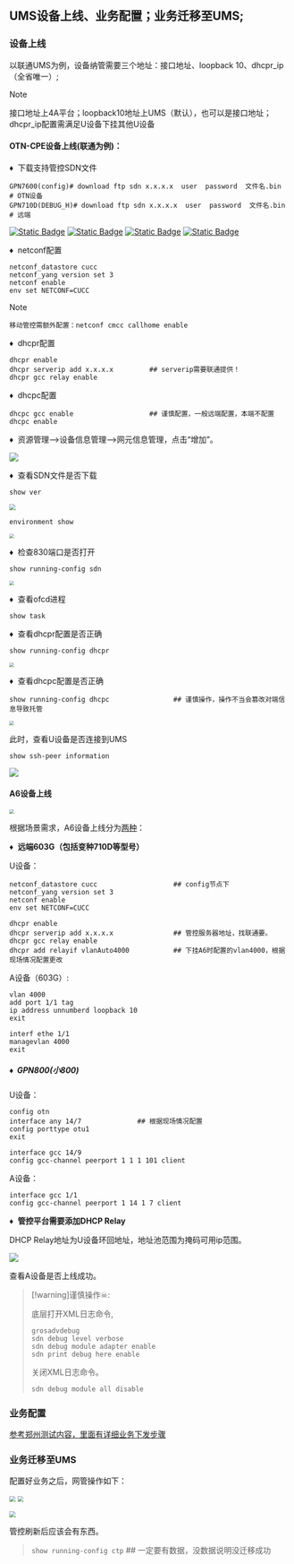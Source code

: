 ## UMS设备上线、业务配置；业务迁移至UMS;

### 设备上线

以联通UMS为例，设备纳管需要三个地址：接口地址、loopback 10、dhcpr_ip（全省唯一）;

> [!Note]
>
> 接口地址上4A平台；loopback10地址上UMS（默认），也可以是接口地址；dhcpr_ip配置需满足U设备下挂其他U设备

#### <strong>OTN-CPE设备上线(联通为例)：</strong>

♦&nbsp;&nbsp;下载支持管控SDN文件

```
GPN7600(config)# download ftp sdn x.x.x.x  user  password  文件名.bin  # OTN设备
GPN710D(DEBUG_H)# download ftp sdn x.x.x.x  user  password  文件名.bin  # 远端
```

[<img alt="Static Badge" src="https://img.shields.io/badge/SDN-CUCC_20230227.bin-purple">](https://version-1301999062.cos.ap-beijing.myqcloud.com/otncucc20230227.bin) [<img alt="Static Badge" src="https://img.shields.io/badge/NMS_APP-GPN7600_179.bin-purple">](https://version-1301999062.cos.ap-beijing.myqcloud.com/GPN7600_179.bin) [<img alt="Static Badge" src="https://img.shields.io/badge/NMU_APP-GPN7600_179.bin-purple">](https://version-1301999062.cos.ap-beijing.myqcloud.com/GPN7600_179NMU.bin) [<img alt="Static Badge" src="https://img.shields.io/badge/FPGA-1058_SP25_vlan_1030.bin-purple">](https://version-1301999062.cos.ap-beijing.myqcloud.com/fpga_code_1058_SP25_vlan_1030.bin) 

♦&nbsp;&nbsp;netconf配置

```
netconf_datastore cucc
netconf_yang version set 3
netconf enable
env set NETCONF=CUCC    
```

> [!NOTE]
>
> ```
> 移动管控需额外配置：netconf cmcc callhome enable  
> ```

♦&nbsp;&nbsp;dhcpr配置

```
dhcpr enable
dhcpr serverip add x.x.x.x         ## serverip需要联通提供！
dhcpr gcc relay enable
```

♦&nbsp;&nbsp;dhcpc配置

```
dhcpc gcc enable                   ## 谨慎配置，一般远端配置，本端不配置
dhcpc enable
```

♦&nbsp;&nbsp;资源管理-->设备信息管理-->网元信息管理，点击“增加”。


<img src="https://gitbook-pic-1301999062.cos.ap-beijing.myqcloud.com/202312061008861.png"/>

♦&nbsp;&nbsp;查看SDN文件是否下载

```
show ver
```

<img src="https://gitbook-pic-1301999062.cos.ap-beijing.myqcloud.com/show%20ver.png" style="zoom: 67%;" />

```
environment show
```

<img src="https://gitbook-pic-1301999062.cos.ap-beijing.myqcloud.com/202312061144514.png" style="zoom:50%;" />

♦&nbsp;&nbsp;检查830端口是否打开

```
show running-config sdn
```

<img src="https://gitbook-pic-1301999062.cos.ap-beijing.myqcloud.com/202312061145831.png" style="zoom: 50%;" />

♦&nbsp;&nbsp;查看ofcd进程

```
show task
```

♦&nbsp;&nbsp;查看dhcpr配置是否正确

```
show running-config dhcpr
```

<img src="https://gitbook-pic-1301999062.cos.ap-beijing.myqcloud.com/202312061147122.png" style="zoom:50%;" />

♦&nbsp;&nbsp;查看dhcpc配置是否正确

```
show running-config dhcpc                ## 谨慎操作，操作不当会篡改对端信息导致托管
```

<img src="https://gitbook-pic-1301999062.cos.ap-beijing.myqcloud.com/202312061150803.png" style="zoom:50%;" />

此时，查看U设备是否连接到UMS

```
show ssh-peer information
```

![](https://gitbook-pic-1301999062.cos.ap-beijing.myqcloud.com/202312061154659.png)

#### <strong>A6设备上线</strong>

<img src="https://gitbook-pic-1301999062.cos.ap-beijing.myqcloud.com/202312061247071.png" style="zoom:50%;" /> 

根据场景需求，A6设备上线分为<u>两种</u>：

♦&nbsp;&nbsp;<strong>远端603G（包括变种710D等型号）</strong>

U设备：


```
netconf_datastore cucc                   ## config节点下
netconf_yang version set 3
netconf enable
env set NETCONF=CUCC
```

```
dhcpr enable
dhcpr serverip add x.x.x.x               ## 管控服务器地址，找联通要。
dhcpr gcc relay enable
dhcpr add relayif vlanAuto4000           ## 下挂A6时配置的vlan4000，根据现场情况配置更改
```

A设备（603G）:

```
vlan 4000
add port 1/1 tag
ip address unnumberd loopback 10
exit
```

```
interf ethe 1/1
managevlan 4000
exit
```

##### ♦&nbsp;&nbsp;<strong>GPN800(小800)</strong>

U设备：


```
config otn
interface any 14/7              ## 根据现场情况配置
config porttype otu1
exit
```

```
interface gcc 14/9
config gcc-channel peerport 1 1 1 101 client
```

A设备：

```
interface gcc 1/1
config gcc-channel peerport 1 14 1 7 client
```

♦&nbsp;&nbsp;<strong>管控平台需要添加DHCP Relay</strong>

DHCP Relay地址为U设备环回地址，地址池范围为掩码可用ip范围。


<img src="https://gitbook-pic-1301999062.cos.ap-beijing.myqcloud.com/202312061312641.png"  />

查看A设备是否上线成功。

> [!warning]谨慎操作☠:
>
> 底层打开XML日志命令,
>
> ```
> grosadvdebug                                   
> sdn debug level verbose
> sdn debug module adapter enable
> sdn print debug here enable
> ```
>
> 关闭XML日志命令。
>
> ```
> sdn debug module all disable
> ```

### 业务配置

[参考郑州测试内容，里面有详细业务下发步骤](https://version-1301999062.cos.ap-beijing.myqcloud.com/%E4%B8%AD%E5%9B%BD%E8%81%94%E9%80%9AOTN-CPE%E8%AE%BE%E5%A4%87%E7%AE%A1%E6%8E%A7%E6%8E%A5%E5%8F%A3_%E7%8E%B0%E7%BD%91%E8%AF%95%E7%82%B9%E6%B5%8B%E8%AF%95%E6%96%B9%E6%A1%88_GW.pdf) 

### 业务迁移至UMS

配置好业务之后，网管操作如下：

<img src="https://gitbook-pic-1301999062.cos.ap-beijing.myqcloud.com/202312061422021.png" style="zoom:67%;" /> <img src="https://gitbook-pic-1301999062.cos.ap-beijing.myqcloud.com/202312061424335.png" style="zoom:67%;" /> 

<img src="https://gitbook-pic-1301999062.cos.ap-beijing.myqcloud.com/202312061424950.png" style="zoom:67%;" /> 

管控刷新后应该会有东西。

> `show running-config ctp`         ## 一定要有数据，没数据说明没迁移成功

